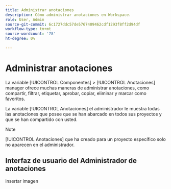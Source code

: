 ```yaml
---
title: Administrar anotaciones
description: Cómo administrar anotaciones en Workspace.
role: User, Admin
source-git-commit: 6c1727ddc57de5767409462cdf1293f8ff2d94df
workflow-type: tm+mt
source-wordcount: '78'
ht-degree: 0%

---
```



# Administrar anotaciones

La variable [!UICONTROL Componentes] > [!UICONTROL Anotaciones] manager ofrece muchas maneras de administrar anotaciones, como compartir, filtrar, etiquetar, aprobar, copiar, eliminar y marcar como favoritos.

La variable [!UICONTROL Anotaciones] el administrador le muestra todas las anotaciones que posee que se han abarcado en todos sus proyectos y que se han compartido con usted.

>[!NOTE]
>
>[!UICONTROL Anotaciones] que ha creado para un proyecto específico solo no aparecen en el administrador.

## Interfaz de usuario del Administrador de anotaciones

insertar imagen

